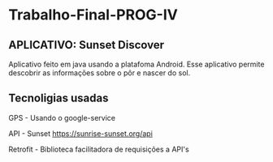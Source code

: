 # Trabalho-Final-PROG-IV

## APLICATIVO: Sunset Discover

Aplicativo feito em java usando a platafoma Android. Esse aplicativo permite descobrir as informações sobre o pôr e nascer do sol.

## Tecnoligias usadas

GPS - Usando o google-service

API - Sunset https://sunrise-sunset.org/api

Retrofit - Biblioteca facilitadora de requisições a API's
